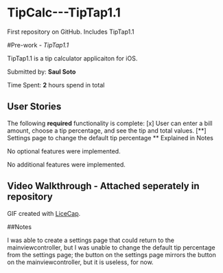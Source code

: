 # TipCalc---TipTap1.1

First repository on GitHub. Includes TipTap1.1

#Pre-work - *TipTap1.1*

TipTap1.1 is a tip calculator applicaiton for iOS.

Submitted by: **Saul Soto**

Time Spent: **2** hours spend in total

## User Stories
The following **required** functionality is complete:
[x] User can enter a bill amount, choose a tip percentage, and see the tip and total values.
[**] Settings page to change the default tip percentage ** Explained in Notes 

No optional features were implemented.

No additional features were implemented.

## Video Walkthrough - Attached seperately in repository
GIF created with [LiceCap](http://www.cockos.com/licecap/).

##Notes

I was able to create a settings page that could return to the mainviewcontroller, but I was unable to change the default tip percentage from the settings page; the button on the settings page mirrors the button on the mainviewcontroller, but it is useless, for now.

